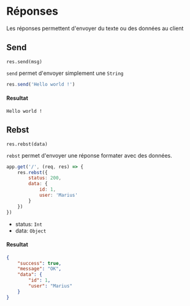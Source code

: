 # Réponses
Les réponses permettent d'envoyer du texte ou des données au client

## Send

`res.send(msg)`

`send` permet d'envoyer simplement une `String`

```javascript
res.send('Hello world !')
```

#### Resultat
```
Hello world !
```

## Rebst

`res.rebst(data)`

`rebst` permet d'envoyer une réponse formater avec des données. 

```javascript
app.get('/', (req, res) => {
    res.rebst({
        status: 200,
        data: {
            id: 1,
            user: 'Marius'
        }
    })
})
```

- status: `Int`
- data: `Object`

#### Resultat
```json
{
    "success": true,
    "message": "OK",
    "data": {
        "id": 1,
        "user": "Marius"
    }
}
```